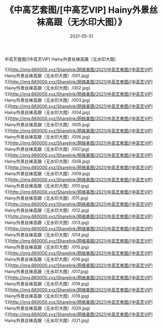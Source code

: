 ﻿---
layout: post
title:  《中高艺套图/[中高艺VIP] Hainy外景丝袜高跟（无水印大图）》
date:   2021-05-31
img: http://img.660000.xyz/Sharelink/网络美图/2021/中高艺套图/[中高艺VIP] Hainy外景丝袜高跟（无水印大图）/000.jpg
categories: [美女, 清纯, 唯美]
---

中高艺套图/[中高艺VIP] Hainy外景丝袜高跟（无水印大图）

 ![](http://img.660000.xyz/Sharelink/网络美图/2021/中高艺套图/[中高艺VIP] Hainy外景丝袜高跟（无水印大图）/001.jpg) <br>![](http://img.660000.xyz/Sharelink/网络美图/2021/中高艺套图/[中高艺VIP] Hainy外景丝袜高跟（无水印大图）/002.jpg) <br>![](http://img.660000.xyz/Sharelink/网络美图/2021/中高艺套图/[中高艺VIP] Hainy外景丝袜高跟（无水印大图）/003.jpg) <br>![](http://img.660000.xyz/Sharelink/网络美图/2021/中高艺套图/[中高艺VIP] Hainy外景丝袜高跟（无水印大图）/004.jpg) <br>![](http://img.660000.xyz/Sharelink/网络美图/2021/中高艺套图/[中高艺VIP] Hainy外景丝袜高跟（无水印大图）/005.jpg) <br>![](http://img.660000.xyz/Sharelink/网络美图/2021/中高艺套图/[中高艺VIP] Hainy外景丝袜高跟（无水印大图）/006.jpg) <br>![](http://img.660000.xyz/Sharelink/网络美图/2021/中高艺套图/[中高艺VIP] Hainy外景丝袜高跟（无水印大图）/007.jpg) <br>![](http://img.660000.xyz/Sharelink/网络美图/2021/中高艺套图/[中高艺VIP] Hainy外景丝袜高跟（无水印大图）/008.jpg) <br>![](http://img.660000.xyz/Sharelink/网络美图/2021/中高艺套图/[中高艺VIP] Hainy外景丝袜高跟（无水印大图）/009.jpg) <br>![](http://img.660000.xyz/Sharelink/网络美图/2021/中高艺套图/[中高艺VIP] Hainy外景丝袜高跟（无水印大图）/010.jpg) <br>![](http://img.660000.xyz/Sharelink/网络美图/2021/中高艺套图/[中高艺VIP] Hainy外景丝袜高跟（无水印大图）/011.jpg) <br>![](http://img.660000.xyz/Sharelink/网络美图/2021/中高艺套图/[中高艺VIP] Hainy外景丝袜高跟（无水印大图）/012.jpg) <br>![](http://img.660000.xyz/Sharelink/网络美图/2021/中高艺套图/[中高艺VIP] Hainy外景丝袜高跟（无水印大图）/013.jpg) <br>![](http://img.660000.xyz/Sharelink/网络美图/2021/中高艺套图/[中高艺VIP] Hainy外景丝袜高跟（无水印大图）/014.jpg) <br>![](http://img.660000.xyz/Sharelink/网络美图/2021/中高艺套图/[中高艺VIP] Hainy外景丝袜高跟（无水印大图）/015.jpg) <br>![](http://img.660000.xyz/Sharelink/网络美图/2021/中高艺套图/[中高艺VIP] Hainy外景丝袜高跟（无水印大图）/016.jpg) <br>![](http://img.660000.xyz/Sharelink/网络美图/2021/中高艺套图/[中高艺VIP] Hainy外景丝袜高跟（无水印大图）/017.jpg) <br>![](http://img.660000.xyz/Sharelink/网络美图/2021/中高艺套图/[中高艺VIP] Hainy外景丝袜高跟（无水印大图）/018.jpg) <br>![](http://img.660000.xyz/Sharelink/网络美图/2021/中高艺套图/[中高艺VIP] Hainy外景丝袜高跟（无水印大图）/019.jpg) <br>![](http://img.660000.xyz/Sharelink/网络美图/2021/中高艺套图/[中高艺VIP] Hainy外景丝袜高跟（无水印大图）/020.jpg) <br>![](http://img.660000.xyz/Sharelink/网络美图/2021/中高艺套图/[中高艺VIP] Hainy外景丝袜高跟（无水印大图）/021.jpg) <br>